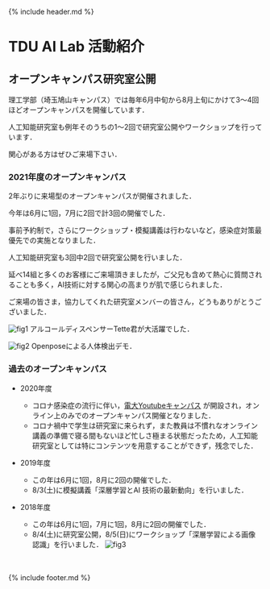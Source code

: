 {% include header.md %} <!-- _includes内のheader.mdをインクルード -->


# TDU AI Lab 活動紹介

## オープンキャンパス研究室公開

理工学部（埼玉鳩山キャンパス）では毎年6月中旬から8月上旬にかけて3～4回ほどオープンキャンパスを開催しています．

人工知能研究室も例年そのうちの1～2回で研究室公開やワークショップを行っています．

関心がある方はぜひご来場下さい．

### 2021年度のオープンキャンパス

2年ぶりに来場型のオープンキャンパスが開催されました．

今年は6月に1回，7月に2回で計3回の開催でした．

事前予約制で，さらにワークショップ・模擬講義は行わないなど，感染症対策最優先での実施となりました．

人工知能研究室も3回中2回で研究室公開を行いました．

延べ14組と多くのお客様にご来場頂きましたが，ご父兄も含めて熱心に質問されることも多く，AI技術に対する関心の高まりが肌で感じられました．

ご来場の皆さま，協力してくれた研究室メンバーの皆さん，どうもありがとうございました．

![fig1](https://www.cse.dendai.ac.jp/faculty/5divisions/ru/course/mi/hidaka/github_pages/oc2021a_small.jpg)
アルコールディスペンサーTette君が大活躍でした．

![fig2](https://www.cse.dendai.ac.jp/faculty/5divisions/ru/course/mi/hidaka/github_pages/oc2021b_trim.jpg)
Openposeによる人体検出デモ．

### 過去のオープンキャンパス

  + 2020年度
    + コロナ感染症の流行に伴い，[電大Youtubeキャンパス](https://www.youtube.com/channel/UCKnPsmCuIyXioKofQa217JQ) が開設され，オンライン上のみでのオープンキャンパス開催となりました．
    + コロナ禍中で学生は研究室に来られず，また教員は不慣れなオンライン講義の準備で寝る間もないほど忙しさ極まる状態だったため，人工知能研究室としては特にコンテンツを用意することができず，残念でした．

  + 2019年度
    + この年は6月に1回，8月に2回の開催でした．
    + 8/3(土)に模擬講義「深層学習とAI 技術の最新動向」を行いました．

  + 2018年度
    + この年は6月に1回，7月に1回，8月に2回の開催でした．
    + 8/4(土)に研究室公開，8/5(日)にワークショップ「深層学習による画像認識」を行いました．
        ![fig3](https://www.cse.dendai.ac.jp/faculty/5divisions/ru/course/mi/hidaka/github_pages/oc2018ws_small.jpg)

<br><br>
{% include footer.md %} <!-- _includes内のfooter.mdをインクルード -->

